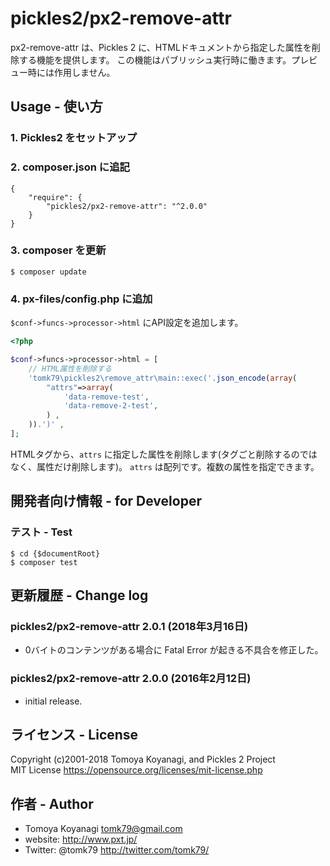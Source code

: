 pickles2/px2-remove-attr
=========

px2-remove-attr は、Pickles 2 に、HTMLドキュメントから指定した属性を削除する機能を提供します。
この機能はパブリッシュ実行時に働きます。プレビュー時には作用しません。


## Usage - 使い方

### 1. Pickles2 をセットアップ

### 2. composer.json に追記

```
{
    "require": {
        "pickles2/px2-remove-attr": "^2.0.0"
    }
}
```

### 3. composer を更新

```
$ composer update
```

### 4. px-files/config.php に追加

`$conf->funcs->processor->html` にAPI設定を追加します。

```php
<?php

$conf->funcs->processor->html = [
    // HTML属性を削除する
    'tomk79\pickles2\remove_attr\main::exec('.json_encode(array(
        "attrs"=>array(
            'data-remove-test',
            'data-remove-2-test',
        ) ,
    )).')' ,
];
```

HTMLタグから、`attrs` に指定した属性を削除します(タグごと削除するのではなく、属性だけ削除します)。
`attrs` は配列です。複数の属性を指定できます。


## 開発者向け情報 - for Developer

### テスト - Test

```
$ cd {$documentRoot}
$ composer test
```

## 更新履歴 - Change log

### pickles2/px2-remove-attr 2.0.1 (2018年3月16日)

- 0バイトのコンテンツがある場合に Fatal Error が起きる不具合を修正した。

### pickles2/px2-remove-attr 2.0.0 (2016年2月12日)

- initial release.

## ライセンス - License

Copyright (c)2001-2018 Tomoya Koyanagi, and Pickles 2 Project<br />
MIT License https://opensource.org/licenses/mit-license.php


## 作者 - Author

- Tomoya Koyanagi <tomk79@gmail.com>
- website: <http://www.pxt.jp/>
- Twitter: @tomk79 <http://twitter.com/tomk79/>
